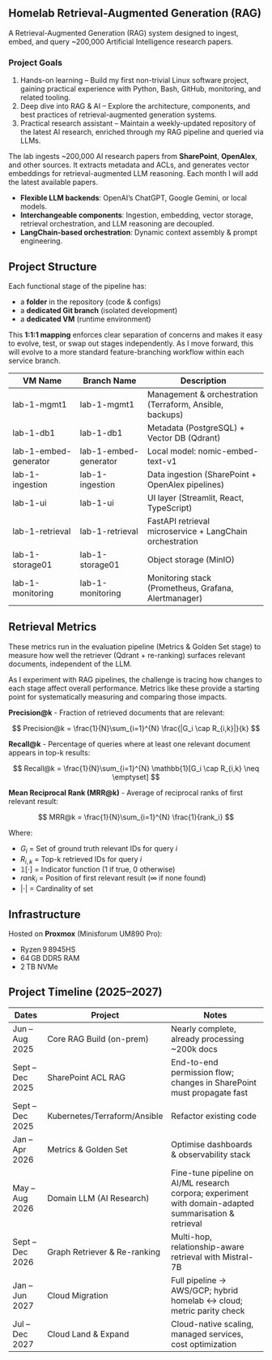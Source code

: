 ## Homelab Retrieval-Augmented Generation (RAG)  

A Retrieval-Augmented Generation (RAG) system designed to ingest, embed, and query ~200,000 Artificial Intelligence research papers.

### Project Goals
1.	Hands-on learning – Build my first non-trivial Linux software project, gaining practical experience with Python, Bash, GitHub, monitoring, and related tooling.
2.	Deep dive into RAG & AI – Explore the architecture, components, and best practices of retrieval-augmented generation systems.
3.	Practical research assistant – Maintain a weekly-updated repository of the latest AI research, enriched through my RAG pipeline and queried via LLMs.

The lab ingests ~200,000 AI research papers from **SharePoint**, **OpenAlex**, and other sources. It extracts metadata and ACLs, and generates vector embeddings for retrieval-augmented LLM reasoning. Each month I will add the latest available papers. 

- **Flexible LLM backends**: OpenAI’s ChatGPT, Google Gemini, or local models.  
- **Interchangeable components**: Ingestion, embedding, vector storage, retrieval orchestration, and LLM reasoning are decoupled.  
- **LangChain-based orchestration**: Dynamic context assembly & prompt engineering.  

## Project Structure  

Each functional stage of the pipeline has:  
- a **folder** in the repository (code & configs)  
- a **dedicated Git branch** (isolated development)  
- a **dedicated VM** (runtime environment)  

This **1:1:1 mapping** enforces clear separation of concerns and makes it easy to evolve, test, or swap out stages independently. As I move forward, this will evolve to a more standard feature-branching workflow within each service branch.  

| VM Name              | Branch Name              | Description                                                      |
|----------------------|--------------------------|------------------------------------------------------------------|
| lab-1-mgmt1          | lab-1-mgmt1              | Management & orchestration (Terraform, Ansible, backups)         |
| lab-1-db1            | lab-1-db1                | Metadata (PostgreSQL) + Vector DB (Qdrant)                       |
| lab-1-embed-generator| lab-1-embed-generator    | Local model: nomic-embed-text-v1                       |
| lab-1-ingestion      | lab-1-ingestion          | Data ingestion (SharePoint + OpenAlex pipelines)                 |
| lab-1-ui             | lab-1-ui                 | UI layer (Streamlit, React, TypeScript)                          |
| lab-1-retrieval      | lab-1-retrieval          | FastAPI retrieval microservice + LangChain orchestration         |
| lab-1-storage01      | lab-1-storage01          | Object storage (MinIO)                                           |
| lab-1-monitoring     | lab-1-monitoring         | Monitoring stack (Prometheus, Grafana, Alertmanager)             |



## Retrieval Metrics
These metrics run in the evaluation pipeline (Metrics & Golden Set stage) to measure how well the retriever (Qdrant + re-ranking) surfaces relevant documents, independent of the LLM.

As I experiment with RAG pipelines, the challenge is tracing how changes to each stage affect overall performance. Metrics like these provide a starting point for systematically measuring and comparing those impacts.

**Precision@k** - Fraction of retrieved documents that are relevant:

$$
Precision@k = \frac{1}{N}\sum_{i=1}^{N} \frac{|G_i \cap R_{i,k}|}{k}
$$

**Recall@k** - Percentage of queries where at least one relevant document appears in top-k results:

$$
Recall@k = \frac{1}{N}\sum_{i=1}^{N} \mathbb{1}[G_i \cap R_{i,k} \neq \emptyset]
$$

**Mean Reciprocal Rank (MRR@k)** - Average of reciprocal ranks of first relevant result:

$$
MRR@k = \frac{1}{N}\sum_{i=1}^{N} \frac{1}{rank_i}
$$

Where:
- $G_i$ = Set of ground truth relevant IDs for query $i$
- $R_{i,k}$ = Top-k retrieved IDs for query $i$
- $\mathbb{1}[\cdot]$ = Indicator function (1 if true, 0 otherwise)
- $rank_i$ = Position of first relevant result (∞ if none found)
- $|\cdot|$ = Cardinality of set


## Infrastructure  

Hosted on **Proxmox** (Minisforum UM890 Pro):  
- Ryzen 9 8945HS  
- 64 GB DDR5 RAM  
- 2 TB NVMe  

## Project Timeline (2025–2027)

| Dates              | Project                          | Notes                                                                 |
|--------------------|----------------------------------|-----------------------------------------------------------------------|
| Jun – Aug 2025     | Core RAG Build (on-prem)         | Nearly complete, already processing ~200k docs                        |
| Sept – Dec 2025    | SharePoint ACL RAG               | End-to-end permission flow; changes in SharePoint must propagate fast |
| Sept – Dec 2025    | Kubernetes/Terraform/Ansible     | Refactor existing code              |
| Jan – Apr 2026     | Metrics & Golden Set             | Optimise dashboards & observability stack                      |
| May – Aug 2026 | Domain LLM (AI Research) | Fine-tune pipeline on AI/ML research corpora; experiment with domain-adapted summarisation & retrieval |
| Sept – Dec 2026    | Graph Retriever & Re-ranking     | Multi-hop, relationship-aware retrieval with Mistral-7B                 |
| Jan – Jun 2027     | Cloud Migration                  | Full pipeline → AWS/GCP; hybrid homelab ↔ cloud; metric parity check  |
| Jul – Dec 2027     | Cloud Land & Expand              | Cloud-native scaling, managed services, cost optimization             |

